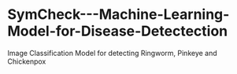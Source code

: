 # SymCheck---Machine-Learning-Model-for-Disease-Detectection
Image Classification Model for detecting Ringworm, Pinkeye and Chickenpox
